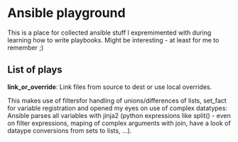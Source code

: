 Ansible playground
==================

This is a place for collected ansible stuff I expremimented with during learning how to write playbooks. Might be interesting - at least for me to remember ;)


List of plays
-------------

**link_or_override**: 
Link files from source to dest or use local overrides.

This makes use of filtersfor handling of unions/differences of lists, set_fact for variable registration and opened my eyes on use of complex datatypes: Ansible parses all variables with jinja2 (python expressions like split() - even on filter expressions, maping of complex arguments with join, have a look of dataype conversions from sets to lists, ...).
